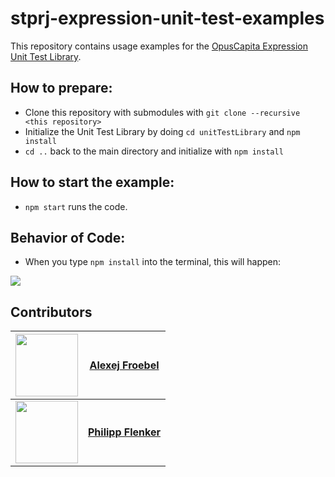 # stprj-expression-unit-test-examples
This repository contains usage examples for the [OpusCapita Expression Unit Test Library](https://github.com/OpusCapita/stprj-expression-unit-test).

## How to prepare:
- Clone this repository with submodules with `git clone --recursive <this repository>`
- Initialize the Unit Test Library by doing `cd unitTestLibrary` and  `npm install`
- `cd ..` back to the main directory and initialize with `npm install`

## How to start the example:
- `npm start` runs the code.

## Behavior of Code:
- When you type `npm install` into the terminal, this will happen:
<img src="https://github.com/OpusCapita/stprj-expression-unit-test-examples/blob/dev/example/behavior.JPG" />

## Contributors
| [<img src="https://avatars.githubusercontent.com/u/30691117" width="100px;"/>](https://github.com/alexejFroebel) | [**Alexej Froebel**](https://github.com/alexejFroebel)     |
| :---: | :---: |
 [<img src="https://avatars.githubusercontent.com/u/4085533" width="100px;"/>](https://github.com/pflenker) | [**Philipp Flenker**](https://github.com/pflenker) |
